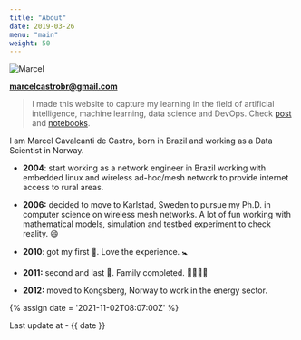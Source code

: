 ```yaml
---
title: "About"
date: 2019-03-26
menu: "main"
weight: 50
---
```




![Marcel](/marcel.jpeg)



**marcelcastrobr@gmail.com**



> I made this website to capture my learning in the field of artificial intelligence, machine learning, data science and DevOps. Check [post](https://marcelcastrobr.github.io/) and [notebooks](https://marcelcastrobr.github.io/notebooks/).



I am Marcel Cavalcanti de Castro, born in Brazil and working as a Data Scientist in Norway.

- **2004**: start working as a network engineer in Brazil working with embedded linux and wireless ad-hoc/mesh network to provide internet access to rural areas.
- **2006:** decided to move to Karlstad, Sweden to pursue my Ph.D. in computer science on wireless mesh networks. A lot of fun working with mathematical models, simulation and testbed experiment to check reality. :smile:

- **2010**: got my first  :baby:.  Love the experience. :baby_symbol:
- **2011:** second and last  :baby:. Family completed. :family_man_woman_girl_boy:  
- **2012:** moved to Kongsberg, Norway to work in the energy sector. 

{% assign date = '2021-11-02T08:07:00Z' %}

Last update at - {{ date }}
